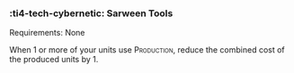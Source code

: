 ### :ti4-tech-cybernetic: **Sarween Tools**

Requirements: None

When 1 or more of your units use <span style="font-variant:small-caps;">Production</span>, reduce the combined cost of the produced units by 1.